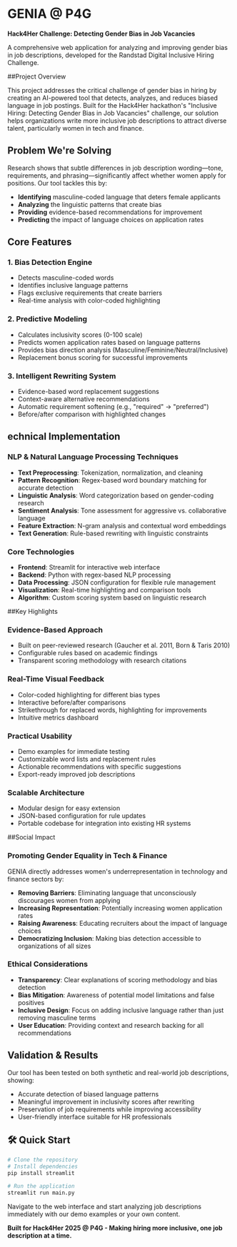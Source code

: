 # GENIA @ P4G

**Hack4Her Challenge: Detecting Gender Bias in Job Vacancies**

A comprehensive web application for analyzing and improving gender bias in job descriptions, developed for the Randstad Digital Inclusive Hiring Challenge.

##Project Overview

This project addresses the critical challenge of gender bias in hiring by creating an AI-powered tool that detects, analyzes, and reduces biased language in job postings. Built for the Hack4Her hackathon's "Inclusive Hiring: Detecting Gender Bias in Job Vacancies" challenge, our solution helps organizations write more inclusive job descriptions to attract diverse talent, particularly women in tech and finance.

## Problem We're Solving

Research shows that subtle differences in job description wording—tone, requirements, and phrasing—significantly affect whether women apply for positions. Our tool tackles this by:

- **Identifying** masculine-coded language that deters female applicants
- **Analyzing** the linguistic patterns that create bias
- **Providing** evidence-based recommendations for improvement
- **Predicting** the impact of language choices on application rates

## Core Features

### 1. **Bias Detection Engine**
- Detects masculine-coded words
- Identifies inclusive language patterns
- Flags exclusive requirements that create barriers
- Real-time analysis with color-coded highlighting

### 2. **Predictive Modeling**
- Calculates inclusivity scores (0-100 scale)
- Predicts women application rates based on language patterns
- Provides bias direction analysis (Masculine/Feminine/Neutral/Inclusive)
- Replacement bonus scoring for successful improvements

### 3. **Intelligent Rewriting System**
- Evidence-based word replacement suggestions
- Context-aware alternative recommendations
- Automatic requirement softening (e.g., "required" → "preferred")
- Before/after comparison with highlighted changes

## echnical Implementation

### **NLP & Natural Language Processing Techniques**

- **Text Preprocessing**: Tokenization, normalization, and cleaning
- **Pattern Recognition**: Regex-based word boundary matching for accurate detection
- **Linguistic Analysis**: Word categorization based on gender-coding research
- **Sentiment Analysis**: Tone assessment for aggressive vs. collaborative language
- **Feature Extraction**: N-gram analysis and contextual word embeddings
- **Text Generation**: Rule-based rewriting with linguistic constraints

### **Core Technologies**

- **Frontend**: Streamlit for interactive web interface
- **Backend**: Python with regex-based NLP processing
- **Data Processing**: JSON configuration for flexible rule management
- **Visualization**: Real-time highlighting and comparison tools
- **Algorithm**: Custom scoring system based on linguistic research

##Key Highlights

### **Evidence-Based Approach**
- Built on peer-reviewed research (Gaucher et al. 2011, Born & Taris 2010)
- Configurable rules based on academic findings
- Transparent scoring methodology with research citations

### **Real-Time Visual Feedback**
- Color-coded highlighting for different bias types
- Interactive before/after comparisons
- Strikethrough for replaced words, highlighting for improvements
- Intuitive metrics dashboard

### **Practical Usability**
- Demo examples for immediate testing
- Customizable word lists and replacement rules
- Actionable recommendations with specific suggestions
- Export-ready improved job descriptions

### **Scalable Architecture**
- Modular design for easy extension
- JSON-based configuration for rule updates
- Portable codebase for integration into existing HR systems

##Social Impact

### **Promoting Gender Equality in Tech & Finance**
GENIA directly addresses women's underrepresentation in technology and finance sectors by:

- **Removing Barriers**: Eliminating language that unconsciously discourages women from applying
- **Increasing Representation**: Potentially increasing women application rates
- **Raising Awareness**: Educating recruiters about the impact of language choices
- **Democratizing Inclusion**: Making bias detection accessible to organizations of all sizes

### **Ethical Considerations**
- **Transparency**: Clear explanations of scoring methodology and bias detection
- **Bias Mitigation**: Awareness of potential model limitations and false positives
- **Inclusive Design**: Focus on adding inclusive language rather than just removing masculine terms
- **User Education**: Providing context and research backing for all recommendations


## Validation & Results

Our tool has been tested on both synthetic and real-world job descriptions, showing:
- Accurate detection of biased language patterns
- Meaningful improvement in inclusivity scores after rewriting
- Preservation of job requirements while improving accessibility
- User-friendly interface suitable for HR professionals

## 🛠️ Quick Start

```bash
# Clone the repository
# Install dependencies
pip install streamlit

# Run the application
streamlit run main.py
```

Navigate to the web interface and start analyzing job descriptions immediately with our demo examples or your own content.



**Built for Hack4Her 2025 @ P4G - Making hiring more inclusive, one job description at a time.**
